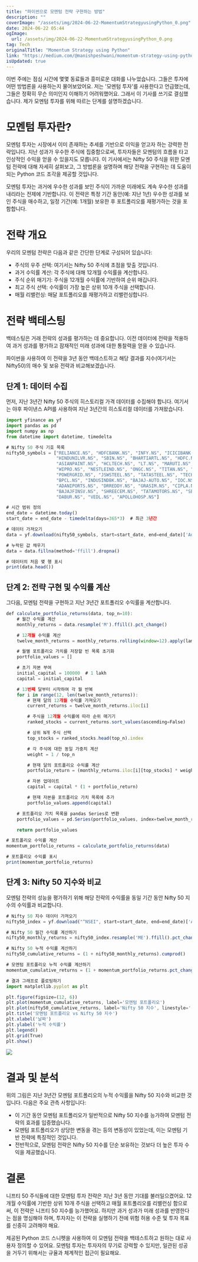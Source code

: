 ```yaml
---
title: "파이썬으로 모멘텀 전략 구현하는 방법"
description: ""
coverImage: "/assets/img/2024-06-22-MomentumStrategyusingPython_0.png"
date: 2024-06-22 05:44
ogImage:
  url: /assets/img/2024-06-22-MomentumStrategyusingPython_0.png
tag: Tech
originalTitle: "Momentum Strategy using Python"
link: "https://medium.com/@manishpeshwani/momentum-strategy-using-python-3a4bb7ecf5cf"
isUpdated: true
---
```


이번 주에는 점심 시간에 몇몇 동료들과 흥미로운 대화를 나누었습니다. 그들은 투자에 어떤 방법론을 사용하는지 물어보았어요. 저는 '모멘텀 투자'를 사용한다고 언급했는데, 그들은 정확히 무슨 의미인지 이해하기 어려워했어요. 그래서 이 기사를 쓰기로 결심했습니다. 제가 모멘텀 투자를 위해 따르는 단계를 설명하겠습니다.

# 모멘텀 투자란?

모멘텀 투자는 시장에서 이미 존재하는 추세를 기반으로 이익을 얻고자 하는 강력한 전략입니다. 지난 성과가 우수한 주식에 집중함으로써, 투자자들은 모멘텀의 흐름을 타고 인상적인 수익을 얻을 수 있을지도 모릅니다. 이 기사에서는 Nifty 50 주식을 위한 모멘텀 전략에 대해 자세히 살펴보고, 그 방법론을 설명하며 해당 전략을 구현하는 데 도움이 되는 Python 코드 조각을 제공할 것입니다.

모멘텀 투자는 과거에 우수한 성과를 보인 주식이 가까운 미래에도 계속 우수한 성과를 내리라는 전제에 기반합니다. 이 전략은 특정 기간 동안(예: 지난 1년) 우수한 성과를 보인 주식을 매수하고, 일정 기간(예: 1개월) 보유한 후 포트폴리오를 재평가하는 것을 포함합니다.

<!-- seedividend - 사각형 -->

<ins class="adsbygoogle"
     style="display:block"
     data-ad-client="ca-pub-4877378276818686"
     data-ad-slot="1898504329"
     data-ad-format="auto"
     data-full-width-responsive="true"></ins>

<script>
     (adsbygoogle = window.adsbygoogle || []).push({});
</script>

# 전략 개요

우리의 모멘텀 전략은 다음과 같은 간단한 단계로 구성되어 있습니다:

- 주식의 우주 선택: 여기서는 Nifty 50 주식에 초점을 맞출 것입니다.
- 과거 수익률 계산: 각 주식에 대해 12개월 수익률을 계산합니다.
- 주식 순위 매기기: 주식을 12개월 수익률에 기반하여 순위 매깁니다.
- 최고 주식 선택: 수익률이 가장 높은 상위 10개 주식을 선택합니다.
- 매월 리밸런싱: 매달 포트폴리오를 재평가하고 리밸런싱합니다.

# 전략 백테스팅

<!-- seedividend - 사각형 -->

<ins class="adsbygoogle"
     style="display:block"
     data-ad-client="ca-pub-4877378276818686"
     data-ad-slot="1898504329"
     data-ad-format="auto"
     data-full-width-responsive="true"></ins>

<script>
     (adsbygoogle = window.adsbygoogle || []).push({});
</script>

백테스팅은 거래 전략의 성과를 평가하는 데 중요합니다. 이전 데이터에 전략을 적용하여 과거 성과를 평가하고 잠재적인 미래 성과에 대한 통찰력을 얻을 수 있습니다.

파이썬을 사용하여 이 전략을 3년 동안 백테스트하고 해당 결과를 지수(여기서는 Nifty50)의 매수 및 보유 전략과 비교해보겠습니다.

## 단계 1: 데이터 수집

먼저, 지난 3년간 Nifty 50 주식의 히스토리컬 가격 데이터를 수집해야 합니다. 여기서는 야후 파이낸스 API를 사용하여 지난 3년간의 히스토리컬 데이터를 가져왔습니다.

<!-- seedividend - 사각형 -->

<ins class="adsbygoogle"
     style="display:block"
     data-ad-client="ca-pub-4877378276818686"
     data-ad-slot="1898504329"
     data-ad-format="auto"
     data-full-width-responsive="true"></ins>

<script>
     (adsbygoogle = window.adsbygoogle || []).push({});
</script>

```js
import yfinance as yf
import pandas as pd
import numpy as np
from datetime import datetime, timedelta

# Nifty 50 주식 기호 목록
nifty50_symbols = ["RELIANCE.NS", "HDFCBANK.NS", "INFY.NS", "ICICIBANK.NS", "TCS.NS", "KOTAKBANK.NS",
                   "HINDUNILVR.NS", "SBIN.NS", "BHARTIARTL.NS", "HDFC.NS", "ITC.NS", "BAJFINANCE.NS",
                   "ASIANPAINT.NS", "HCLTECH.NS", "LT.NS", "MARUTI.NS", "AXISBANK.NS", "ULTRACEMCO.NS",
                   "WIPRO.NS", "NESTLEIND.NS", "ONGC.NS", "TITAN.NS", "SUNPHARMA.NS", "M&M.NS",
                   "POWERGRID.NS", "JSWSTEEL.NS", "TATASTEEL.NS", "TECHM.NS", "HDFCLIFE.NS", "COALINDIA.NS",
                   "BPCL.NS", "INDUSINDBK.NS", "BAJAJ-AUTO.NS", "IOC.NS", "BRITANNIA.NS", "HEROMOTOCO.NS",
                   "ADANIPORTS.NS", "DRREDDY.NS", "GRASIM.NS", "CIPLA.NS", "DIVISLAB.NS", "EICHERMOT.NS",
                   "BAJAJFINSV.NS", "SHREECEM.NS", "TATAMOTORS.NS", "SBILIFE.NS", "ADANIENT.NS",
                   "DABUR.NS", "VEDL.NS", "APOLLOHOSP.NS"]

# 시간 범위 정의
end_date = datetime.today()
start_date = end_date - timedelta(days=365*3)  # 최근 3년간

# 데이터 가져오기
data = yf.download(nifty50_symbols, start=start_date, end=end_date)['Adj Close']

# 누락된 값 채우기
data = data.fillna(method='ffill').dropna()

# 데이터의 처음 몇 행 표시
print(data.head())
```

## 단계 2: 전략 구현 및 수익률 계산

그다음, 모멘텀 전략을 구현하고 지난 3년간 포트폴리오 수익률을 계산합니다.

```js
def calculate_portfolio_returns(data, top_n=10):
    # 월간 수익률 계산
    monthly_returns = data.resample('M').ffill().pct_change()

    # 12개월 수익률 계산
    twelve_month_returns = monthly_returns.rolling(window=12).apply(lambda x: np.prod(1 + x) - 1, raw=True)

    # 월별 포트폴리오 가치를 저장할 빈 목록 초기화
    portfolio_values = []

    # 초기 자본 부여
    initial_capital = 100000  # 1 lakh
    capital = initial_capital

    # 13번째 달부터 시작하여 각 월 반복
    for i in range(12, len(twelve_month_returns)):
        # 현재 달의 12개월 수익률 가져오기
        current_returns = twelve_month_returns.iloc[i]

        # 주식을 12개월 수익률에 따라 순위 매기기
        ranked_stocks = current_returns.sort_values(ascending=False)

        # 상위 N개 주식 선택
        top_stocks = ranked_stocks.head(top_n).index

        # 각 주식에 대한 동일 가중치 계산
        weight = 1 / top_n

        # 현재 달의 포트폴리오 수익률 계산
        portfolio_return = (monthly_returns.iloc[i][top_stocks] * weight).sum()

        # 자본 업데이트
        capital = capital * (1 + portfolio_return)

        # 현재 자본을 포트폴리오 가치 목록에 추가
        portfolio_values.append(capital)

    # 포트폴리오 가치 목록을 pandas Series로 변환
    portfolio_values = pd.Series(portfolio_values, index=twelve_month_returns.index[12:])

    return portfolio_values

# 포트폴리오 수익률 계산
momentum_portfolio_returns = calculate_portfolio_returns(data)

# 포트폴리오 수익률 표시
print(momentum_portfolio_returns)
```

<!-- seedividend - 사각형 -->

<ins class="adsbygoogle"
     style="display:block"
     data-ad-client="ca-pub-4877378276818686"
     data-ad-slot="1898504329"
     data-ad-format="auto"
     data-full-width-responsive="true"></ins>

<script>
     (adsbygoogle = window.adsbygoogle || []).push({});
</script>

## 단계 3: Nifty 50 지수와 비교

모멘텀 전략의 성능을 평가하기 위해 해당 전략의 수익률을 동일 기간 동안 Nifty 50 지수의 수익률과 비교합니다.

```js
# Nifty 50 지수 데이터 가져오기
nifty50_index = yf.download("^NSEI", start=start_date, end=end_date)['Adj Close']

# Nifty 50 월간 수익률 계산하기
nifty50_monthly_returns = nifty50_index.resample('ME').ffill().pct_change()

# Nifty 50 누적 수익률 계산하기
nifty50_cumulative_returns = (1 + nifty50_monthly_returns).cumprod()

# 모멘텀 포트폴리오 누적 수익률 계산하기
momentum_cumulative_returns = (1 + momentum_portfolio_returns.pct_change()).cumprod()

# 결과 그래프로 플로팅하기
import matplotlib.pyplot as plt

plt.figure(figsize=(12, 6))
plt.plot(momentum_cumulative_returns, label='모멘텀 포트폴리오')
plt.plot(nifty50_cumulative_returns, label='Nifty 50 지수', linestyle='--')
plt.title('모멘텀 포트폴리오 vs Nifty 50 지수')
plt.xlabel('날짜')
plt.ylabel('누적 수익률')
plt.legend()
plt.grid(True)
plt.show()
```

<img src="/assets/img/2024-06-22-MomentumStrategyusingPython_0.png" />

<!-- seedividend - 사각형 -->

<ins class="adsbygoogle"
     style="display:block"
     data-ad-client="ca-pub-4877378276818686"
     data-ad-slot="1898504329"
     data-ad-format="auto"
     data-full-width-responsive="true"></ins>

<script>
     (adsbygoogle = window.adsbygoogle || []).push({});
</script>

# 결과 및 분석

위의 그림은 지난 3년간 모멘텀 포트폴리오의 누적 수익률을 Nifty 50 지수와 비교한 것입니다. 다음은 주요 관측 사항입니다:

- 이 기간 동안 모멘텀 포트폴리오가 일반적으로 Nifty 50 지수를 능가하여 모멘텀 전략의 효과를 입증했습니다.
- 모멘텀 포트폴리오가 상당한 변동을 겪는 등의 변동성이 있었는데, 이는 모멘텀 기반 전략에 특징적인 것입니다.
- 전반적으로, 모멘텀 전략은 Nifty 50 지수를 단순 보유하는 것보다 더 높은 투자 수익을 제공했습니다.

# 결론

<!-- seedividend - 사각형 -->

<ins class="adsbygoogle"
     style="display:block"
     data-ad-client="ca-pub-4877378276818686"
     data-ad-slot="1898504329"
     data-ad-format="auto"
     data-full-width-responsive="true"></ins>

<script>
     (adsbygoogle = window.adsbygoogle || []).push({});
</script>

니프티 50 주식들에 대한 모멘텀 투자 전략은 지난 3년 동안 기대를 불러일으켰어요. 12개월 수익률에 기반한 상위 10개 주식을 선택하고 매월 포트폴리오를 리밸런싱 함으로써, 이 전략은 니프티 50 지수를 능가했어요. 하지만 과거 성과가 미래 성과를 반영한다는 점을 명심해야 하며, 투자자는 이 전략을 실행하기 전에 위험 허용 수준 및 투자 목표를 신중히 고려해야 해요.

제공된 Python 코드 스니펫을 사용하여 이 모멘텀 전략을 백테스트하고 원하는 대로 사용자 정의할 수 있어요. 모멘텀 투자는 투자자의 무기로 강력할 수 있지만, 일관된 성공을 거두기 위해서는 규율과 체계적인 접근이 필요해요.
